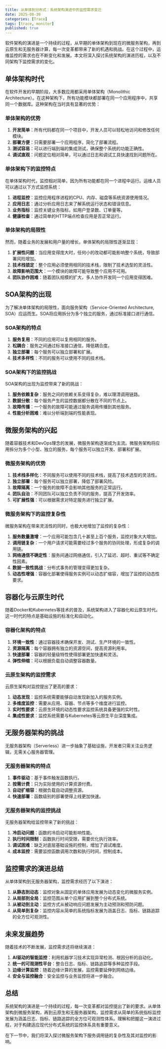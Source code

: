 ```yaml
---
title: 从单体到分布式：系统架构演进中的监控需求变迁
date: 2025-08-30
categories: [Trace]
tags: [trace, monitor]
published: true
---
```


软件架构的演进是一个持续的过程，从早期的单体架构到现在的微服务架构，再到云原生和无服务器计算，每一次变革都带来了新的机遇和挑战。在这个过程中，运维监控的需求也在不断变化和发展。本文将深入探讨系统架构的演进历程，以及不同架构下监控需求的变化。

## 单体架构时代

在软件开发的早期阶段，大多数应用都采用单体架构（Monolithic Architecture）。在这种架构下，所有功能模块都部署在同一个应用程序中，共享同一个数据库。这种架构在当时具有显著的优势：

### 单体架构的优势

1. **开发简单**：所有代码都在同一个项目中，开发人员可以轻松地访问和修改任何模块。
2. **部署方便**：只需要部署一个应用程序，简化了部署流程。
3. **测试容易**：可以进行端到端的集成测试，确保整个系统的功能正确性。
4. **调试直观**：问题定位相对简单，可以通过日志和调试工具快速找到问题所在。

### 单体架构下的监控特点

在单体架构时代，监控相对简单，因为所有功能都在同一个进程中运行。运维人员可以通过以下方式监控系统：

1. **进程监控**：监控应用程序进程的CPU、内存、磁盘等系统资源使用情况。
2. **应用日志**：通过分析应用日志来了解系统运行状态和错误信息。
3. **业务指标**：监控关键业务指标，如用户登录数、订单量等。
4. **健康检查**：通过简单的HTTP端点检查应用是否正常运行。

### 单体架构的局限性

然而，随着业务的发展和用户量的增长，单体架构的局限性逐渐显现：

1. **扩展性问题**：当应用变得庞大时，任何小的改动都可能影响整个系统，导致部署风险增加。
2. **技术栈锁定**：整个应用必须使用相同的技术栈，限制了技术选型的灵活性。
3. **故障影响范围大**：一个模块的故障可能导致整个应用不可用。
4. **团队协作困难**：随着团队规模的扩大，多人协作开发同一个应用变得困难。

## SOA架构的出现

为了解决单体架构的局限性，面向服务架构（Service-Oriented Architecture, SOA）应运而生。SOA将应用拆分为多个独立的服务，通过标准接口进行通信。

### SOA架构的特点

1. **服务复用**：不同的应用可以复用相同的服务。
2. **松耦合**：服务之间通过标准接口通信，降低耦合度。
3. **独立部署**：每个服务可以独立部署和扩展。
4. **技术多样性**：不同的服务可以使用不同的技术栈。

### SOA架构下的监控挑战

SOA架构的出现为监控带来了新的挑战：

1. **服务依赖复杂**：服务之间的依赖关系变得复杂，难以理清调用链路。
2. **数据分散**：每个服务产生的监控数据都分散在不同的节点上。
3. **故障传播**：一个服务的故障可能通过服务调用传播到其他服务。
4. **性能分析困难**：难以分析端到端的性能表现。

## 微服务架构的兴起

随着容器技术和DevOps理念的发展，微服务架构逐渐成为主流。微服务架构将应用拆分为多个小型、独立的服务，每个服务可以独立开发、部署和扩展。

### 微服务架构的优势

1. **技术栈多样化**：不同服务可以使用不同的技术栈，提高了技术选型的灵活性。
2. **独立部署**：每个服务可以独立部署，降低了部署风险。
3. **故障隔离**：一个服务的故障不会影响其他服务的正常运行。
4. **团队自治**：不同团队可以独立负责不同的服务，提高了开发效率。
5. **可扩展性强**：可以根据需求对特定服务进行独立扩展。

### 微服务架构下的监控复杂性

微服务架构在带来灵活性的同时，也极大地增加了监控的复杂性：

1. **服务数量激增**：一个应用可能包含几十甚至上百个服务，监控对象大大增加。
2. **调用链复杂**：一个用户请求可能需要经过多个服务的协同处理，形成复杂的调用链。
3. **网络通信不确定性**：服务间通过网络通信，引入了延迟、超时、重试等不确定性因素。
4. **数据一致性挑战**：分布式事务的管理变得更加复杂。
5. **动态性增强**：容器化部署使得服务实例可以动态扩缩容，增加了监控的动态性要求。

## 容器化与云原生时代

随着Docker和Kubernetes等技术的普及，系统架构进入了容器化和云原生时代。这一时代的特点是基础设施的标准化和自动化。

### 容器化架构的特点

1. **环境一致性**：通过容器技术确保开发、测试、生产环境的一致性。
2. **资源隔离**：每个容器拥有独立的资源空间，提高资源利用率。
3. **快速部署**：容器的轻量级特性使得部署更加快速和灵活。
4. **弹性伸缩**：可以根据负载自动调整容器数量。

### 云原生架构的监控需求

云原生架构对监控提出了更高的要求：

1. **动态发现**：监控系统需要能够自动发现新加入的服务实例。
2. **多维度监控**：需要从应用、容器、节点等多个维度进行监控。
3. **实时性要求**：云原生环境的动态性要求监控系统具备更强的实时性。
4. **集成性要求**：监控系统需要与Kubernetes等云原生平台深度集成。

## 无服务器架构的挑战

无服务器架构（Serverless）进一步抽象了基础设施，开发者只需关注业务逻辑，无需关心服务器管理。

### 无服务器架构的特点

1. **事件驱动**：基于事件触发函数执行。
2. **按需计费**：只为实际使用的计算资源付费。
3. **自动扩缩容**：根据负载自动调整资源。
4. **快速部署**：函数级别的部署使得上线更加快速。

### 无服务器架构的监控挑战

无服务器架构给监控带来了新的挑战：

1. **冷启动问题**：函数的冷启动可能影响性能。
2. **执行时间限制**：函数执行时间受限，需要优化执行效率。
3. **调试困难**：缺乏对底层基础设施的控制，增加了调试难度。
4. **成本监控**：需要监控函数调用次数和执行时间，控制成本。

## 监控需求的演进总结

从单体架构到无服务器架构，监控需求经历了以下演进：

1. **从静态到动态**：监控对象从固定的单体应用发展为动态变化的微服务实例。
2. **从局部到全局**：监控范围从单个应用扩展到整个分布式系统。
3. **从被动到主动**：监控方式从被动响应问题发展为主动预测和预防问题。
4. **从简单到复杂**：监控内容从简单的系统指标发展为涵盖日志、指标、链路追踪的全方位可观测性。

## 未来发展趋势

随着技术的不断发展，监控需求还将继续演进：

1. **AI驱动的智能监控**：利用机器学习技术实现异常检测、根因分析的自动化。
2. **统一的可观测性平台**：整合日志、指标、链路追踪等多种监控手段。
3. **边缘计算监控**：随着边缘计算的发展，监控需要延伸到网络边缘。
4. **安全与监控融合**：安全监控与业务监控将进一步融合。

## 总结

系统架构的演进是一个持续的过程，每一次变革都对监控提出了新的要求。从单体架构到微服务架构，再到云原生和无服务器架构，监控需求从简单的系统指标监控发展为涵盖日志、指标、链路追踪的全方位可观测性体系。理解和把握这一演进过程，对于构建适应现代分布式系统的监控体系具有重要意义。

在下一节中，我们将深入探讨微服务架构下服务调用链的复杂性及其对监控的影响。